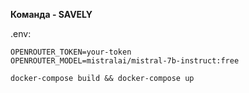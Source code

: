 **Команда - SAVELY**

.env:
```
OPENROUTER_TOKEN=your-token
OPENROUTER_MODEL=mistralai/mistral-7b-instruct:free
```

```
docker-compose build && docker-compose up
```

